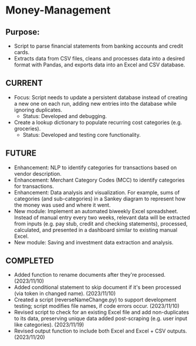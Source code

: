 # Money-Management
## Purpose:
* Script to parse financial statements from banking accounts and credit cards.
* Extracts data from CSV files, cleans and processes data into a desired format with Pandas, and exports data into an Excel and CSV database.

## CURRENT
* Focus: Script needs to update a persistent database instead of creating a new one on each run, adding new entries into the database while ignoring duplicates.
  * Status: Developed and debugging.
* Create a lookup dictionary to populate recurring cost categories (e.g. groceries).
  * Status: Developed and testing core functionality.

## FUTURE
* Enhancement: NLP to identify categories for transactions based on vendor description.
* Enhancement: Merchant Category Codes (MCC) to identify categories for transactions.
* Enhancement: Data analysis and visualization. For example, sums of categories (and sub-categories) in a Sankey diagram to represent how the money was used and where it went.
* New module: Implement an automated biweekly Excel spreadsheet. Instead of manual entry every two weeks, relevant data will be extracted from inputs (e.g. pay stub, credit and checking statements), processed, calculated, and presented in a dashboard similar to existing manual Excel.
* New module: Saving and investment data extraction and analysis.

## COMPLETED
* Added function to rename documents after they're processed. (2023/11/10)
* Added conditional statement to skip document if it's been processed (via token in changed name). (2023/11/10)
* Created a script (reverseNameChange.py) to support development testing; script modifies file names, if code errors occur. (2023/11/10)
* Revised script to check for an existing Excel file and add non-duplicates to its data, preserving unique data added post-scraping (e.g. user input like categories). (2023/11/19)
* Revised output function to include both Excel and Excel + CSV outputs. (2023/11/20)
